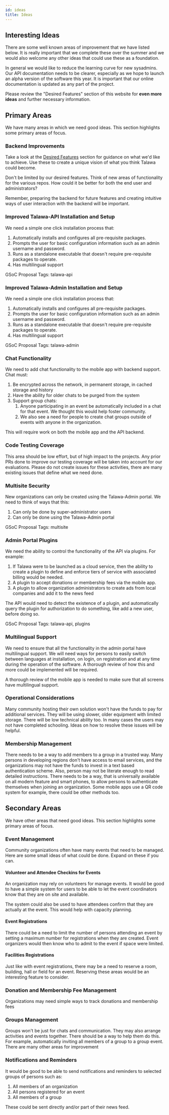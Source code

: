 ```yaml
---
id: ideas
title: Ideas
---
```


## Interesting Ideas

There are some well known areas of improvement that we have listed below. It is really important that we complete these over the summer and we would also welcome any other ideas that could use these as a foundation.

In general we would like to reduce the learning curve for new sysadmins. Our API documentation needs to be clearer, especially as we hope to launch an alpha version of the software this year. It is important that our online documentation is updated as any part of the project.

Please review the "Desired Features" section of this website for **even more ideas** and further necessary information.

## Primary Areas

We have many areas in which we need good ideas. This section highlights some primary areas of focus.

### Backend Improvements

Take a look at the [Desired Features](https://palisadoesfoundation.github.io/talawa-docs/docs/features/features-introduction) section for guidance on what we'd like to achieve. Use these to create a unique vision of what you think Talawa could become.

Don't be limited by our desired features. Think of new areas of functionality for the various repos. How could it be better for both the end user and administrators?

Remember, preparing the backend for future features and creating intuitive ways of user interaction with the backend will be important.

### Improved Talawa-API Installation and Setup

We need a simple one click installation process that:
1. Automatically installs and configures all pre-requisite packages.
1. Prompts the user for basic configuration information such as an admin username and password.
1. Runs as a standalone executable that doesn't require pre-requisite packages to operate.
1. Has multilingual support

GSoC Proposal Tags: talawa-api

### Improved Talawa-Admin Installation and Setup

We need a simple one click installation process that:
1. Automatically installs and configures all pre-requisite packages.
1. Prompts the user for basic configuration information such as an admin username and password.
1. Runs as a standalone executable that doesn't require pre-requisite packages to operate.
1. Has multilingual support

GSoC Proposal Tags: talawa-admin

### Chat Functionality

We need to add chat functionality to the mobile app with backend support. Chat must:
1. Be encrypted across the network, in permanent storage, in cached storage and history
1. Have the ability for older chats to be purged from the system
1. Support group chats:
    1. Anyone participating in an event be automatically included in a chat for that event. We thought this would help foster community.
    1. We also see a need for people to create chat groups outside of events with anyone in the organization.

This will require work on both the mobile app and the API backend.

### Code Testing Coverage

This area should be low effort, but of high impact to the projects. Any prior PRs done to improve our testing coverage will be taken into account for our evaluations. Please do not create issues for these activities, there are many existing issues that define what we need done.

### Multisite Security

New organizations can only be created using the Talawa-Admin portal. We need to think of ways that this:
1. Can only be done by super-administrator users
1. Can only be done using the Talawa-Admin portal

GSoC Proposal Tags: multisite

### Admin Portal Plugins

We need the ability to control the functionality of the API via plugins. For example:

1. If Talawa were to be launched as a cloud service, then the ability to create a plugin to define and enforce tiers of service with associated billing would be needed.
1. A plugin to accept donations or membership fees via the mobile app.
1. A plugin to allow organization administrators to create ads from local companies and add it to the news feed

The API would need to detect the existence of a plugin, and automatically query the plugin for authorization to do something, like add a new user, before doing so.

GSoC Proposal Tags: talawa-api, plugins

### Multilingual Support

We need to ensure that all the functionality in the admin portal have multilingual support. We will need ways for persons to easily switch between languages at installation, on login, on registration and at any time during the operation of the software. A thorough review of how this and more could be implemented will be required.

A thorough review of the mobile app is needed to make sure that all screens have multilingual support.

### Operational Considerations

Many community hosting their own solution won't have the funds to pay for additional services. They will be using slower, older equipment with limited storage. There will be low technical ability too. In many cases the users may not have completed schooling. Ideas on how to resolve these issues will be helpful.

### Membership Management

There needs to be a way to add members to a group in a trusted way. Many persons in developing regions don't have access to email services, and the organizations may not have the funds to invest in a text based authentication scheme. Also, person may not be literate enough to read detailed instructions. There needs to be a way, that is universally available on all modern feature and smart phones, to allow persons to authenticate themselves when joining an organization. Some mobile apps use a QR code system for example, there could be other methods too.

## Secondary Areas

We have other areas that need good ideas. This section highlights some primary areas of focus.

### Event Management

Community organizations often have many events that need to be managed. Here are some small ideas of what could be done. Expand on these if you can.

#### Volunteer and Attendee Checkins for Events

An organization may rely on volunteers for manage events. It would be good to have a simple system for users to be able to let the event coordinators know that they are on site and available.

The system could also be used to have attendees confirm that they are actually at the event. This would help with capacity planning.

#### Event Registrations

There could be a need to limit the number of persons attending an event by setting a maximum number for registrations when they are created. Event organizers would then know who to admit to the event if space were limited.

#### Facilities Registrations

Just like with event registrations, there may be a need to reserve a room, building, hall or field for an event. Reserving these areas would be an interesting feature to consider.

### Donation and Membership Fee Management

Organizations may need simple ways to track donations and membership fees

### Groups Management

Groups won't be just for chats and communication. They may also arrange activities and events together. There should be a way to help them do this. For example, automatically inviting all members of a group to a group event. There are many other areas for improvement

### Notifications and Reminders

It would be good to be able to send notifications and reminders to selected groups of persons such as:

1. All members of an organization
1. All persons registered for an event
1. All members of a group

These could be sent directly and/or part of their news feed.
